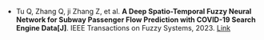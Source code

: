 * Tu Q, Zhang Q, ji Zhang Z, et al. <b>A Deep Spatio-Temporal Fuzzy Neural Network for Subway Passenger Flow Prediction with COVID-19 Search Engine Data[J]</b>. IEEE Transactions on Fuzzy Systems, 2023. [Link](https://ieeexplore.ieee.org/abstract/document/9786769/)

